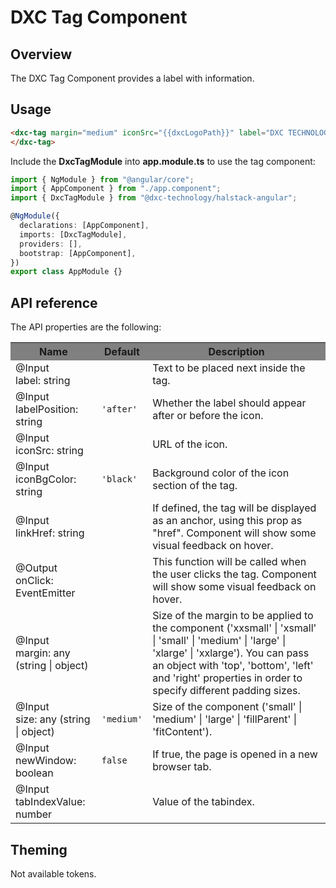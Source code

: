 # DXC Tag Component

## Overview

The DXC Tag Component provides a label with information.

## Usage

```html
<dxc-tag margin="medium" iconSrc="{{dxcLogoPath}}" label="DXC TECHNOLOGY">
</dxc-tag>
```

Include the **DxcTagModule** into **app.module.ts** to use the tag component:

```ts
import { NgModule } from "@angular/core";
import { AppComponent } from "./app.component";
import { DxcTagModule } from "@dxc-technology/halstack-angular";

@NgModule({
  declarations: [AppComponent],
  imports: [DxcTagModule],
  providers: [],
  bootstrap: [AppComponent],
})
export class AppModule {}
```

## API reference

The API properties are the following:

<table>
    <tr style="background-color: grey">
        <th>Name</th>
        <th>Default</th>
        <th>Description</th>
    </tr>
    <tr>
        <td>@Input<br>label: string</td>
        <td></td>
        <td>Text to be placed next inside the tag.</td>
    </tr>
    <tr>
        <td>@Input<br>labelPosition: string</td>
        <td><code>'after'</code></td>
        <td>Whether the label should appear after or before the icon.</td>
    </tr>
    <tr>
        <td>@Input<br>iconSrc: string</td>
        <td></td>
        <td>URL of the icon.</td>
    </tr>
    <tr>
        <td>@Input<br>iconBgColor: string</td>
        <td><code>'black'</code></td>
        <td>Background color of the icon section of the tag.</td>
    </tr>
    <tr>
        <td>@Input<br>linkHref: string</td>
        <td></td>
        <td>If defined, the tag will be displayed as an anchor, using this prop as "href". 
            Component will show some visual feedback on hover.</td>
    </tr>
    <tr>
        <td>@Output<br>onClick: EventEmitter</td>
        <td></td>
        <td>This function will be called when the user clicks the tag. 
            Component will show some visual feedback on hover.</td>
    </tr>
    <tr>
        <td>@Input<br>margin: any (string | object)</td>
        <td></td>
        <td>
            Size of the margin to be applied to the component ('xxsmall' | 
            'xsmall' | 'small' | 'medium' | 'large' | 'xlarge' | 'xxlarge'). You 
            can pass an object with 'top', 'bottom', 'left' and 'right' properties 
            in order to specify different padding sizes.
        </td>
    </tr>
    <tr>
        <td>@Input<br>size: any (string | object)</td>
        <td><code>'medium'</code></td>
        <td>Size of the component ('small' | 'medium' | 'large' | 'fillParent' | 'fitContent').</td>
    </tr>
    <tr>
        <td>@Input<br>newWindow: boolean</td>
        <td>
            <code>false</code>
        </td>
        <td>
            If true, the page is opened in a new browser tab.
        </td>
    </tr>
    <tr>
      <td>@Input<br>tabIndexValue: number</td>
      <td></td>
      <td>
        Value of the tabindex.
      </td>
    </tr>
</table>

## Theming

Not available tokens.
